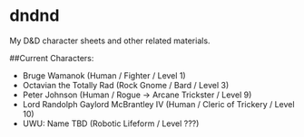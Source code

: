 # dndnd
My D&amp;D character sheets and other related materials.

##Current Characters:
- Bruge Wamanok (Human / Fighter / Level 1)
- Octavian the Totally Rad (Rock Gnome / Bard / Level 3)
- Peter Johnson (Human / Rogue -> Arcane Trickster / Level 9)
- Lord Randolph Gaylord McBrantley IV (Human / Cleric of Trickery / Level 10)
- UWU: Name TBD (Robotic Lifeform / Level ???)
